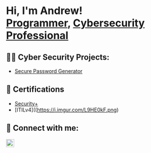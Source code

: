 <h1>Hi, I'm Andrew! <br/><a href="https://github.com/akucharczyk1">Programmer</a>, <a href="https://www.linkedin.com/in/andrew-kucharczyk/">Cybersecurity Professional</a></h1>

<h2>👨‍💻 Cyber Security Projects:</h2>

- [Secure Password Generator](https://github.com/akucharczyk1/SecurePasswordGenerator)

<h2>📝 Certifications</h2>

- [Security+](https://www.credly.com/badges/cd66c06c-d385-4d07-be5e-ffa12062ee83/public_url)
- [ITILv4]((https://i.imgur.com/L9HE0kF.png)

<h2> 🤳 Connect with me:</h2>

[<img align="left" alt="andrew-kucharczyk | LinkedIn" width="22px" src="https://cdn.jsdelivr.net/npm/simple-icons@v3/icons/linkedin.svg" />][linkedin]

[linkedin]: https://linkedin.com/in/andrew-kucharczyk

<!--
**joshmadakor1/joshmadakor1** is a ✨ _special_ ✨ repository because its `README.md` (this file) appears on your GitHub profile.

Here are some ideas to get you started:

- 🔭 I’m currently working on ...
- 🌱 I’m currently learning ...
- 👯 I’m looking to collaborate on ...
- 🤔 I’m looking for help with ...
- 💬 Ask me about ...
- 📫 How to reach me: ...
- 😄 Pronouns: ...
- ⚡ Fun fact: ...
-->
